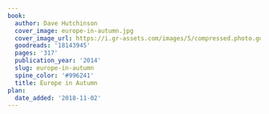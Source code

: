 ```yaml
---
book:
  author: Dave Hutchinson
  cover_image: europe-in-autumn.jpg
  cover_image_url: https://i.gr-assets.com/images/S/compressed.photo.goodreads.com/books/1382971951l/18143945._SX98_.jpg
  goodreads: '18143945'
  pages: '317'
  publication_year: '2014'
  slug: europe-in-autumn
  spine_color: '#996241'
  title: Europe in Autumn
plan:
  date_added: '2018-11-02'
---
```

